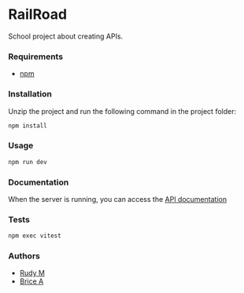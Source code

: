 # RailRoad
School project about creating APIs.

### Requirements
- [npm](https://www.npmjs.com/)

### Installation

Unzip the project and run the following command in the project folder:

```bash
npm install
```

### Usage
```bash
npm run dev
```

### Documentation

When the server is running, you can access the
[API documentation](https://localhost:3000/api-docs/)

### Tests

```bash
npm exec vitest
```

### Authors
- [Rudy M](https://github.com/DeathFull)
- [Brice A](https://github.com/BriceA2103)
